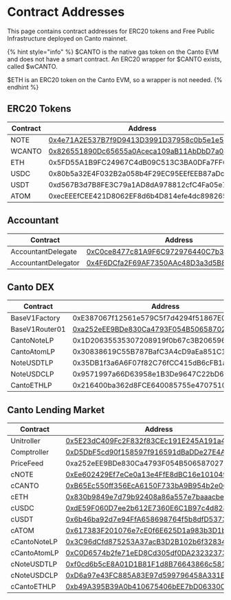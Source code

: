 # Contract Addresses

This page contains contract addresses for ERC20 tokens and Free Public Infrastructure deployed on Canto mainnet.

{% hint style="info" %}
$CANTO is the native gas token on the Canto EVM and does not have a smart contract. An ERC20 wrapper for $CANTO exists, called $wCANTO.

$ETH is an ERC20 token on the Canto EVM, so a wrapper is not needed.
{% endhint %}

## ERC20 Tokens

| Contract | Address                                                                                                                        |
| -------- | ------------------------------------------------------------------------------------------------------------------------------ |
| NOTE     | [0x4e71A2E537B7f9D9413D3991D37958c0b5e1e503](https://evm.explorer.canto.io/address/0x4e71A2E537B7f9D9413D3991D37958c0b5e1e503) |
| WCANTO   | [0x826551890Dc65655a0Aceca109aB11AbDbD7a07B](https://evm.explorer.canto.io/address/0x826551890Dc65655a0Aceca109aB11AbDbD7a07B) |
| ETH      | 0x5FD55A1B9FC24967C4dB09C513C3BA0DFa7FF687                                                                                     |
| USDC     | 0x80b5a32E4F032B2a058b4F29EC95EEfEEB87aDcd                                                                                     |
| USDT     | 0xd567B3d7B8FE3C79a1AD8dA978812cfC4Fa05e75                                                                                     |
| ATOM     | 0xecEEEfCEE421D8062EF8d6b4D814efe4dc898265                                                                                     |

## Accountant

| Contract            | Address                                                                                                                        |
| ------------------- | ------------------------------------------------------------------------------------------------------------------------------ |
| AccountantDelegate  | [0xC0ce8477c81A9F6C972976440C7b3305C37432f3](https://evm.explorer.canto.io/address/0xC0ce8477c81A9F6C972976440C7b3305C37432f3) |
| AccountantDelegator | [0x4F6DCfa2F69AF7350AAc48D3a3d5B8D03b5378AA](https://evm.explorer.canto.io/address/0x4F6DCfa2F69AF7350AAc48D3a3d5B8D03b5378AA) |

## Canto DEX

| Contract       | Address                                                                                                                        |
| -------------- | ------------------------------------------------------------------------------------------------------------------------------ |
| BaseV1Factory  | 0xE387067f12561e579C5f7d4294f51867E0c1cFba                                                                                     |
| BaseV1Router01 | [0xa252eEE9BDe830Ca4793F054B506587027825a8e](https://evm.explorer.canto.io/address/0xa252eEE9BDe830Ca4793F054B506587027825a8e) |
| CantoNoteLP    | 0x1D20635535307208919f0b67c3B2065965A85aA9                                                                                     |
| CantoAtomLP    | 0x30838619C55B787BafC3A4cD9aEa851C1cfB7b19                                                                                     |
| NoteUSDTLP     | 0x35DB1f3a6A6F07f82C76fCC415dB6cFB1a7df833                                                                                     |
| NoteUSDCLP     | 0x9571997a66D63958e1B3De9647C22bD6b9e7228c                                                                                     |
| CantoETHLP     | 0x216400ba362d8FCE640085755e47075109718C8B                                                                                     |

## Canto Lending Market

| Contract     | Address                                                                                                                        |
| ------------ | ------------------------------------------------------------------------------------------------------------------------------ |
| Unitroller   | [0x5E23dC409Fc2F832f83CEc191E245A191a4bCc5C](https://evm.explorer.canto.io/address/0x5E23dC409Fc2F832f83CEc191E245A191a4bCc5C) |
| Comptroller  | [0xD5DbF5cd90f158597f916591dBaDDe27E4A4d4Cf](https://evm.explorer.canto.io/address/0xD5DbF5cd90f158597f916591dBaDDe27E4A4d4Cf) |
| PriceFeed    | 0xa252eEE9BDe830Ca4793F054B506587027825a8e                                                                                     |
| cNOTE        | [0xEe602429Ef7eCe0a13e4FfE8dBC16e101049504C](https://evm.explorer.canto.io/address/0xEe602429Ef7eCe0a13e4FfE8dBC16e101049504C) |
| cCANTO       | [0xB65Ec550ff356EcA6150F733bA9B954b2e0Ca488](https://evm.explorer.canto.io/address/0xB65Ec550ff356EcA6150F733bA9B954b2e0Ca488) |
| cETH         | [0x830b9849e7d79b92408a86a557e7baaacbec6030](https://evm.explorer.canto.io/address/0x830b9849E7D79B92408a86A557e7baAACBeC6030) |
| cUSDC        | [0xdE59F060D7ee2b612E7360E6C1B97c4d8289Ca2e](https://evm.explorer.canto.io/address/0xdE59F060D7ee2b612E7360E6C1B97c4d8289Ca2e) |
| cUSDT        | [0x6b46ba92d7e94FfA658698764f5b8dfD537315A9](https://evm.explorer.canto.io/address/0x6b46ba92d7e94FfA658698764f5b8dfD537315A9) |
| cATOM        | [0x617383F201076e7cE0f6E625D1a983b3D1bd277A](https://evm.explorer.canto.io/address/0x617383F201076e7cE0f6E625D1a983b3D1bd277A) |
| cCantoNoteLP | [0x3C96dCfd875253A37acB3D2B102b6f328349b16B](https://evm.explorer.canto.io/address/0x3C96dCfd875253A37acB3D2B102b6f328349b16B) |
| cCantoAtomLP | [0xC0D6574b2fe71eED8Cd305df0DA2323237322557](https://evm.explorer.canto.io/address/0xC0D6574b2fe71eED8Cd305df0DA2323237322557) |
| cNoteUSDTLP  | [0xf0cd6b5cE8A01D1B81F1d8B76643866c5816b49F](https://evm.explorer.canto.io/address/0xf0cd6b5cE8A01D1B81F1d8B76643866c5816b49F) |
| cNoteUSDCLP  | [0xD6a97e43FC885A83E97d599796458A331E580800](https://evm.explorer.canto.io/address/0xD6a97e43FC885A83E97d599796458A331E580800) |
| cCantoETHLP  | [0xb49A395B39A0b410675406bEE7bD06330CB503E3](https://evm.explorer.canto.io/address/0xb49A395B39A0b410675406bEE7bD06330CB503E3) |

